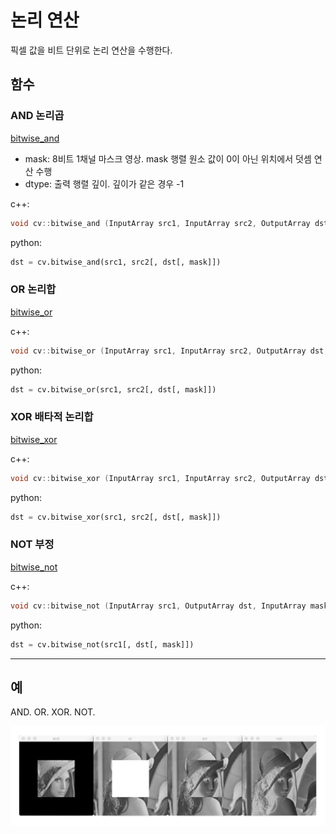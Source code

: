 # 논리 연산

픽셀 값을 비트 단위로 논리 연산을 수행한다.

## 함수

### AND 논리곱

[bitwise_and](https://docs.opencv.org/master/d2/de8/group__core__array.html#ga60b4d04b251ba5eb1392c34425497e14)

- mask: 8비트 1채널 마스크 영상. mask 행렬 원소 값이 0이 아닌 위치에서 덧셈 연산 수행
- dtype: 출력 행렬 깊이. 깊이가 같은 경우 -1

c++:

```cpp
void cv::bitwise_and (InputArray src1, InputArray src2, OutputArray dst, InputArray mask = noArray())
```

python:

```py
dst = cv.bitwise_and(src1, src2[, dst[, mask]])
```

### OR 논리합

[bitwise_or](https://docs.opencv.org/master/d2/de8/group__core__array.html#gab85523db362a4e26ff0c703793a719b4)

c++:

```cpp
void cv::bitwise_or (InputArray src1, InputArray src2, OutputArray dst, InputArray mask = noArray())
```

python:

```py
dst = cv.bitwise_or(src1, src2[, dst[, mask]])
```

### XOR 배타적 논리합

[bitwise_xor](https://docs.opencv.org/master/d2/de8/group__core__array.html#ga84b2d8188ce506593dcc3f8cd00e8e2c)

c++:

```cpp
void cv::bitwise_xor (InputArray src1, InputArray src2, OutputArray dst, InputArray mask = noArray())
```

python:

```py
dst = cv.bitwise_xor(src1, src2[, dst[, mask]])
```

### NOT 부정

[bitwise_not](https://docs.opencv.org/master/d2/de8/group__core__array.html#ga0002cf8b418479f4cb49a75442baee2f)

c++:

```cpp
void cv::bitwise_not (InputArray src1, OutputArray dst, InputArray mask = noArray())
```

python:

```py
dst = cv.bitwise_not(src1[, dst[, mask]])
```

---

## 예

AND. OR. XOR. NOT.

![](images/operation.3.png)
